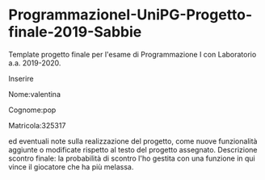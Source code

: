 # ProgrammazioneI-UniPG-Progetto-finale-2019-Sabbie
Template progetto finale per l'esame di Programmazione I con Laboratorio a.a. 2019-2020.

Inserire

Nome:valentina

Cognome:pop

Matricola:325317 


ed eventuali note sulla realizzazione del progetto, come nuove funzionalità aggiunte o modificate rispetto al testo del progetto assegnato.
Descrizione scontro finale: la probabilità di  scontro l'ho  gestita con una funzione in qui vince il giocatore che ha più melassa.
